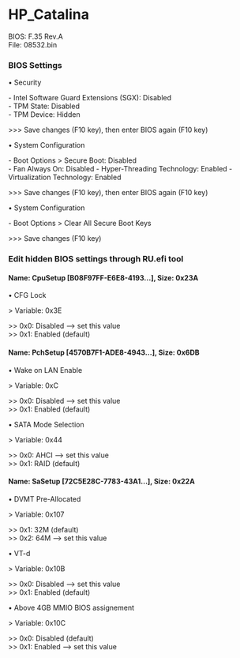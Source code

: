 # HP_Catalina

BIOS: F.35 Rev.A  
File: 08532.bin

### BIOS Settings

• Security

\- Intel Software Guard Extensions (SGX): Disabled  
\- TPM State: Disabled  
\- TPM Device: Hidden

\>>> Save changes (F10 key), then enter BIOS again (F10 key)

• System Configuration

\- Boot Options > Secure Boot: Disabled  
\- Fan Always On: Disabled
\- Hyper-Threading Technology: Enabled
\- Virtualization Technology: Enabled

\>>> Save changes (F10 key), then enter BIOS again (F10 key)

• System Configuration

\- Boot Options > Clear All Secure Boot Keys

\>>> Save changes (F10 key)

### Edit hidden BIOS settings through RU.efi tool

#### Name: CpuSetup [B08F97FF-E6E8-4193...], Size: 0x23A

• CFG Lock

\> Variable: 0x3E

\>> 0x0: Disabled --> set this value  
\>> 0x1: Enabled (default)

#### Name: PchSetup [4570B7F1-ADE8-4943...], Size: 0x6DB

• Wake on LAN Enable

\> Variable: 0xC

\>> 0x0: Disabled --> set this value  
\>> 0x1: Enabled (default)

• SATA Mode Selection

\> Variable: 0x44

\>> 0x0: AHCI --> set this value  
\>> 0x1: RAID (default)

#### Name: SaSetup [72C5E28C-7783-43A1...], Size: 0x22A

• DVMT Pre-Allocated

\> Variable: 0x107

\>> 0x1: 32M (default)  
\>> 0x2: 64M --> set this value

• VT-d

\> Variable: 0x10B

\>> 0x0: Disabled --> set this value  
\>> 0x1: Enabled (default)

• Above 4GB MMIO BIOS assignement

\> Variable: 0x10C

\>> 0x0: Disabled (default)  
\>> 0x1: Enabled --> set this value

